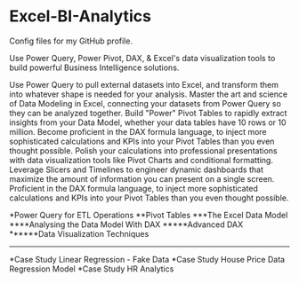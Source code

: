 # Excel-BI-Analytics
Config files for my GitHub profile.

Use Power Query, Power Pivot, DAX, & Excel's data visualization tools to build powerful Business Intelligence solutions.

Use Power Query to pull external datasets into Excel, and transform them into whatever shape is needed for your analysis.
Master the art and science of Data Modeling in Excel, connecting your datasets from Power Query so they can be analyzed together.
Build "Power" Pivot Tables to rapidly extract insights from your Data Model, whether your data tables have 10 rows or 10 million.
Become proficient in the DAX formula language, to inject more sophisticated calculations and KPIs into your Pivot Tables than you even thought possible.
Polish your calculations into professional presentations with data visualization tools like Pivot Charts and conditional formatting.
Leverage Slicers and Timelines to engineer dynamic dashboards that maximize the amount of information you can present on a single screen.
Proficient in the DAX formula language, to inject more sophisticated calculations and KPIs into your Pivot Tables than you even thought possible.


*Power Query for ETL Operations
**Pivot Tables
***The Excel Data Model 
****Analysing the Data Model With DAX
*****Advanced DAX
******Data Visualization Techniques

-------------------

*Case Study Linear Regression - Fake Data
*Case Study House Price Data Regression Model
*Case Study HR Analytics

